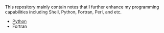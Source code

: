 This repository mainly contain notes that I further enhance my programming capabilities including Shell, Python, Fortran, Perl, and etc.

- [Python](https://github.com/FeiYao-Edinburgh/CS-hardware-software/tree/master/Python)
- Fortran
